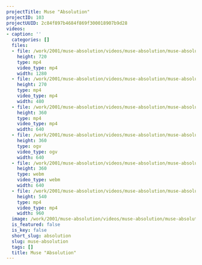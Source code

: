 ```yaml
---
projectTitle: Muse "Absolution"
projectID: 103
projectUUID: 2c84f897b4684f869f300018907b9d28
videos:
- caption: ''
  categories: []
  files:
  - file: /work/2001/muse-absolution/videos/muse-absolution/muse-absolution-1280x720.mp4
    height: 720
    type: mp4
    video_type: mp4
    width: 1280
  - file: /work/2001/muse-absolution/videos/muse-absolution/muse-absolution-480x270.mp4
    height: 270
    type: mp4
    video_type: mp4
    width: 480
  - file: /work/2001/muse-absolution/videos/muse-absolution/muse-absolution-640x360.mp4
    height: 360
    type: mp4
    video_type: mp4
    width: 640
  - file: /work/2001/muse-absolution/videos/muse-absolution/muse-absolution-640x360.ogv
    height: 360
    type: ogv
    video_type: ogv
    width: 640
  - file: /work/2001/muse-absolution/videos/muse-absolution/muse-absolution-640x360.webm
    height: 360
    type: webm
    video_type: webm
    width: 640
  - file: /work/2001/muse-absolution/videos/muse-absolution/muse-absolution-960x540.mp4
    height: 540
    type: mp4
    video_type: mp4
    width: 960
  image: /work/2001/muse-absolution/videos/muse-absolution/muse-absolution.02.jpg
  is_featured: false
  is_key: false
  short_slug: absolution
  slug: muse-absolution
  tags: []
  title: Muse "Absolution"
---
```

